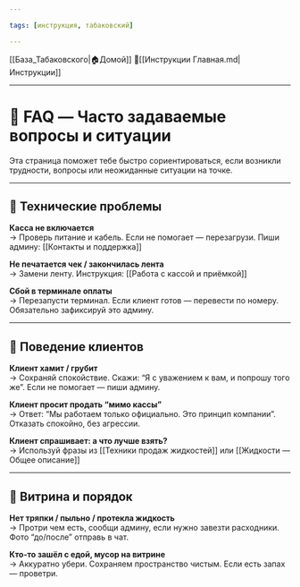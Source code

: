 ```yaml
---

tags: [инструкция, табаковский]

---
```


[[База_Табаковского|🏠Домой]]
📁[[Инструкции Главная.md|Инструкции]]

---
# 🧭 FAQ — Часто задаваемые вопросы и ситуации

Эта страница поможет тебе быстро сориентироваться, если возникли трудности, вопросы или неожиданные ситуации на точке.

---

## 🚨 Технические проблемы

**Касса не включается**  
→ Проверь питание и кабель. Если не помогает — перезагрузи. Пиши админу: [[Контакты и поддержка]]

**Не печатается чек / закончилась лента**  
→ Замени ленту. Инструкция: [[Работа с кассой и приёмкой]]

**Сбой в терминале оплаты**  
→ Перезапусти терминал. Если клиент готов — перевести по номеру. Обязательно зафиксируй это админу.

---

## 🧊 Поведение клиентов

**Клиент хамит / грубит**  
→ Сохраняй спокойствие. Скажи: “Я с уважением к вам, и попрошу того же”. Если не помогает — пиши админу.

**Клиент просит продать “мимо кассы”**  
→ Ответ: “Мы работаем только официально. Это принцип компании”. Отказать спокойно, без агрессии.

**Клиент спрашивает: а что лучше взять?**  
→ Используй фразы из [[Техники продаж жидкостей]] или [[Жидкости — Общее описание]]

---

## 🧼 Витрина и порядок

**Нет тряпки / пыльно / протекла жидкость**  
→ Протри чем есть, сообщи админу, если нужно завезти расходники. Фото “до/после” отправь в чат.

**Кто-то зашёл с едой, мусор на витрине**  
→ Аккуратно убери. Сохраняем пространство чистым. Если есть запах — проветри.
